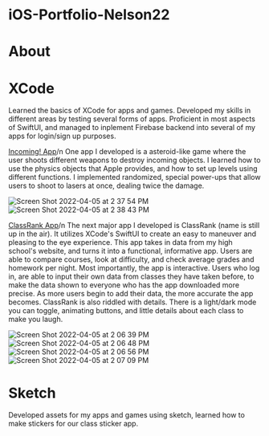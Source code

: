 # iOS-Portfolio-Nelson22
# About

# XCode
Learned the basics of XCode for apps and games. Developed my skills in different areas by testing several forms of apps. Proficient in most aspects of SwiftUI, and managed to inplement Firebase backend into several of my apps for login/sign up purposes. 

[Incoming! App](https://github.com/colenelson33/Incoming)/n
One app I developed is a asteroid-like game where the user shoots different weapons to destroy incoming objects. I learned how to use the physics objects that Apple provides, and how to set up levels using different functions. I implemented randomized, special power-ups that allow users to shoot to lasers at once, dealing twice the damage. 

![Screen Shot 2022-04-05 at 2 37 54 PM](https://user-images.githubusercontent.com/98774834/161836113-fc32d714-f6b8-4b9c-97a6-d6839934a8e1.png)
![Screen Shot 2022-04-05 at 2 38 43 PM](https://user-images.githubusercontent.com/98774834/161836150-b6a2eb67-5343-416e-8c76-a7524d73e32c.png)

[ClassRank App](https://github.com/colenelson33/EPHSRatr)/n
The next major app I developed is ClassRank (name is still up in the air). It utilizes XCode's SwiftUI to create an easy to maneuver and pleasing to the eye experience. This app takes in data from my high school's website, and turns it into a functional, informative app. Users are able to compare courses, look at difficulty, and check average grades and homework per night. Most importantly, the app is interactive. Users who log in, are able to input their own data from classes they have taken before, to make the data shown to everyone who has the app downloaded more precise. As more users begin to add their data, the more accurate the app becomes. ClassRank is also riddled with details. There is a light/dark mode you can toggle, animating buttons, and little details about each class to make you laugh.

![Screen Shot 2022-04-05 at 2 06 39 PM](https://user-images.githubusercontent.com/98774834/161837613-cdd9e5e8-33cc-408a-baeb-698b606597b3.png)
![Screen Shot 2022-04-05 at 2 06 48 PM](https://user-images.githubusercontent.com/98774834/161837623-f161d40b-3c7c-4cb6-bef9-46de04633770.png)
![Screen Shot 2022-04-05 at 2 06 56 PM](https://user-images.githubusercontent.com/98774834/161837743-d4913e4a-4ed2-4757-a7fd-644605877f8b.png)
![Screen Shot 2022-04-05 at 2 07 09 PM](https://user-images.githubusercontent.com/98774834/161837769-531f6d0b-433d-4969-9c6e-79f19e836e31.png)


# Sketch
Developed assets for my apps and games using sketch, learned how to make stickers for our class sticker app.



